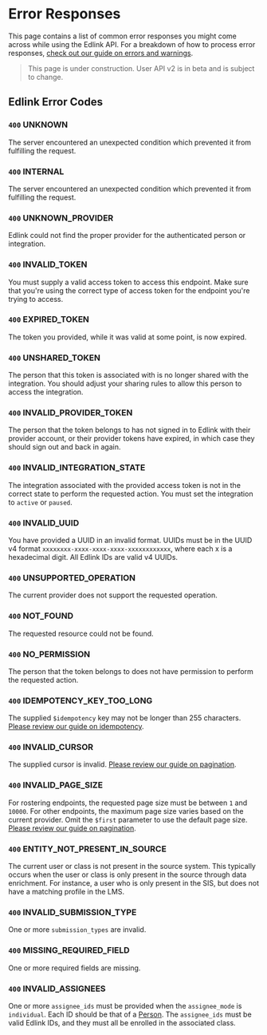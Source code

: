 # Error Responses

This page contains a list of common error responses you might come across while using the Edlink API. For a breakdown of how to process error responses, [check out our guide on errors and warnings](../../../guides/v2.0/errors-warnings).

> This page is under construction. User API v2 is in beta and is subject to change.

## Edlink Error Codes

### `400` UNKNOWN

The server encountered an unexpected condition which prevented it from fulfilling the request.

### `400` INTERNAL

The server encountered an unexpected condition which prevented it from fulfilling the request.

### `400` UNKNOWN_PROVIDER

Edlink could not find the proper provider for the authenticated person or integration.

### `400` INVALID_TOKEN

You must supply a valid access token to access this endpoint. Make sure that you're using the correct type of access token for the endpoint you're trying to access.

### `400` EXPIRED_TOKEN

The token you provided, while it was valid at some point, is now expired.

### `400` UNSHARED_TOKEN

The person that this token is associated with is no longer shared with the integration. You should adjust your sharing rules to allow this person to access the integration.

### `400` INVALID_PROVIDER_TOKEN

The person that the token belongs to has not signed in to Edlink with their provider account, or their provider tokens have expired, in which case they should sign out and back in again.

### `400` INVALID_INTEGRATION_STATE

The integration associated with the provided access token is not in the correct state to perform the requested action. You must set the integration to `active` or `paused`.

### `400` INVALID_UUID

You have provided a UUID in an invalid format. UUIDs must be in the UUID v4 format `xxxxxxxx-xxxx-xxxx-xxxx-xxxxxxxxxxxx`, where each x is a hexadecimal digit. All Edlink IDs are valid v4 UUIDs.

### `400` UNSUPPORTED_OPERATION

The current provider does not support the requested operation.

### `400` NOT_FOUND

The requested resource could not be found.

### `400` NO_PERMISSION

The person that the token belongs to does not have permission to perform the requested action.

### `400` IDEMPOTENCY_KEY_TOO_LONG

The supplied `$idempotency` key may not be longer than 255 characters. [Please review our guide on idempotency](../../../guides/v2.0/idempotency).

### `400` INVALID_CURSOR

The supplied cursor is invalid. [Please review our guide on pagination](../../../guides/v2.0/paginated-requests).

### `400` INVALID_PAGE_SIZE

For rostering endpoints, the requested page size must be between `1` and `10000`. For other endpoints, the maximum page size varies based on the current provider. Omit the `$first` parameter to use the default page size. [Please review our guide on pagination](../../../guides/v2.0/paginated-requests).

### `400` ENTITY_NOT_PRESENT_IN_SOURCE

The current user or class is not present in the source system. This typically occurs when the user or class is only present in the source through data enrichment. For instance, a user who is only present in the SIS, but does not have a matching profile in the LMS.

### `400` INVALID_SUBMISSION_TYPE

One or more `submission_types` are invalid.

### `400` MISSING_REQUIRED_FIELD

One or more required fields are missing.

### `400` INVALID_ASSIGNEES

One or more `assignee_ids` must be provided when the `assignee_mode` is `individual`. Each ID should be that of a [Person](../models/external/person). The `assignee_ids` must be valid Edlink IDs, and they must all be enrolled in the associated class.
